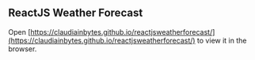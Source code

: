 ## ReactJS Weather Forecast

Open [https://claudiainbytes.github.io/reactjsweatherforecast/](https://claudiainbytes.github.io/reactjsweatherforecast/) to view it in the browser.
